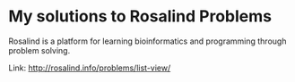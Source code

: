 # My solutions to Rosalind Problems

Rosalind is a platform for learning bioinformatics and programming through problem solving. 

Link: http://rosalind.info/problems/list-view/ 